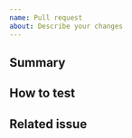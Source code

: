 ```yaml
---
name: Pull request
about: Describe your changes
---
```


## Summary

## How to test

## Related issue
